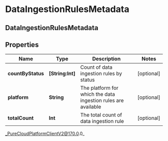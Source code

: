 # DataIngestionRulesMetadata

## DataIngestionRulesMetadata

## Properties

|Name | Type | Description | Notes|
|------------ | ------------- | ------------- | -------------|
| **countByStatus** | **[String:Int]** | Count of data ingestion rules by status | [optional] |
| **platform** | **String** | The platform for which the data ingestion rules are available | [optional] |
| **totalCount** | **Int** | The total count of data ingestion rule | [optional] |



_PureCloudPlatformClientV2@170.0.0_
